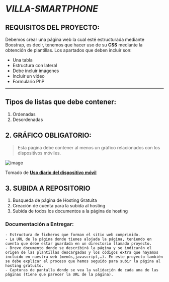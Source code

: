 # *VILLA-SMARTPHONE*

## REQUISITOS DEL PROYECTO:
Debemos crear una página web la cual esté estructurada mediante Boostrap, es decir, tenemos que hacer uso de su **CSS** mediante la obtención de plantillas.
Los apartados que deben incluir son:

* Una tabla
* Estructura con lateral
* Debe incluir imágenes
* Incluir un video
* Formulario PhP
-------------------------------------
## Tipos de listas que debe contener:
1. Ordenadas
2. Desordenadas



## 2. GRÁFICO OBLIGATORIO:

> Esta página debe contener al menos un gráfico relacionados con los dispositivos móviles.

![image](http://cdn.statcdn.com/Infographic/images/normal/9576.jpeg)

   Tomado de [**Uso diario del dispositivo móvil**](https://es.statista.com/grafico/9576/la-adiccion-al-movil-crece-en-todo-el-mundo/)
   


## 3. SUBIDA A REPOSITORIO

1. Busqueda de página de Hosting Gratuita
2. Creación de cuenta para la subida al hosting
3. Subida de todos los documentos a la página de hosting




### Documentación a Entregar:
```
- Estructura de ficheros que forman el sitio web comprimido.
- La URL de la página donde tienes alojada la página, teniendo en cuenta que debe estar guardada en un directorio llamado proyecto.
- Breve documento donde se describirá la página y se indicarán el origen de las plantillas descargadas y los códigos extra que hayamos incluido en nuestra web (menús,javascript,…). En este proyecto también se debe explicar el proceso que hemos seguido para subir la página al hosting gratuito.
- Capturas de pantalla donde se vea la validación de cada una de las páginas (tiene que parecer la URL de la página).
```


